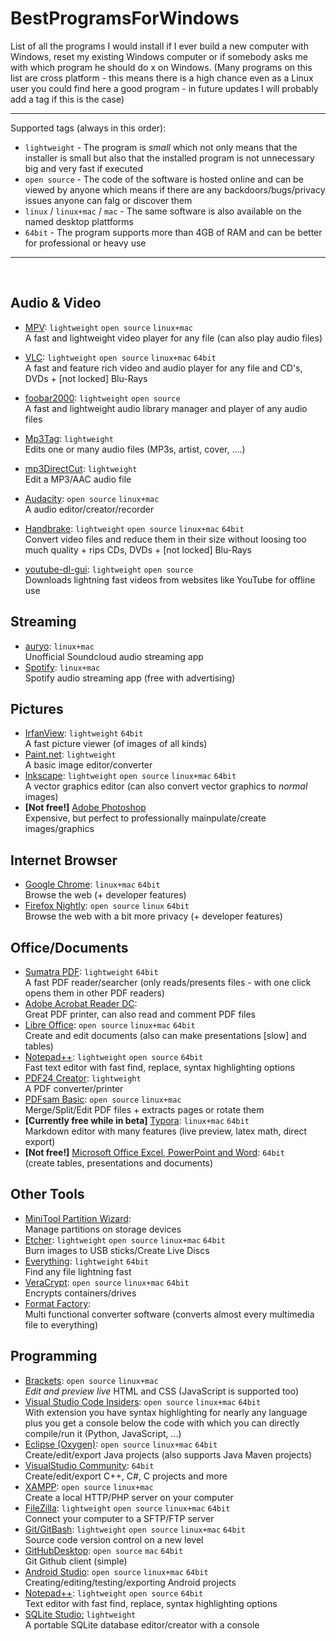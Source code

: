 # BestProgramsForWindows

List of all the programs I would install if I ever build a new computer with Windows, reset my existing Windows computer or if somebody asks me with which program he should do x on Windows. (Many programs on this list are cross platform - this means there is a high chance even as a Linux user you could find here a good program - in future updates I will probably add a tag if this is the case)

---

Supported tags (always in this order):

* `lightweight` - The program is *small* which not only means that the installer is small but also that the installed program is not unnecessary big and very fast if executed
* `open source` - The code of the software is hosted online and can be viewed by anyone which means if there are any backdoors/bugs/privacy issues anyone can falg or discover them
* `linux` / `linux+mac` / `mac` - The same software is also available on the named desktop plattforms
* `64bit` - The program supports more than 4GB of RAM and can be better for professional or heavy use

---

<br>

## Audio & Video

* [MPV](https://mpv.io/installation/): `lightweight` `open source` `linux+mac`<br>A fast and lightweight video player for any file (can also play audio files)

* [VLC](https://www.videolan.org/vlc/index.html): `lightweight` `open source` `linux+mac` `64bit`<br>A fast and feature rich video and audio player for any file and CD's, DVDs + [not locked] Blu-Rays

* [foobar2000](https://www.foobar2000.org/download): `lightweight` `open source`<br>A fast and lightweight audio library manager and player of any audio files

* [Mp3Tag](https://www.mp3tag.de/en/): `lightweight`<br>Edits one or many audio files (MP3s, artist, cover, ....)

* [mp3DirectCut](http://mpesch3.de1.cc/mp3dc.html): `lightweight`<br>Edit a MP3/AAC audio file

* [Audacity](https://www.audacityteam.org/): `open source` `linux+mac`<br>A audio editor/creator/recorder

* [Handbrake](https://handbrake.fr/): `lightweight` `open source` `linux+mac` `64bit`<br>Convert video files and reduce them in their size without loosing too much quality + rips CDs, DVDs + [not locked] Blu-Rays

* [youtube-dl-gui](https://github.com/MrS0m30n3/youtube-dl-gui/releases): `lightweight` `open source`<br>Downloads lightning fast videos from websites like YouTube for offline use

## Streaming

* [auryo](http://auryo.com/): `linux+mac`<br>Unofficial Soundcloud audio streaming app
* [Spotify](https://www.spotify.com/us/): `linux+mac`<br>Spotify audio streaming app (free with advertising)

## Pictures

* [IrfanView](http://www.irfanview.com/64bit.htm): `lightweight` `64bit`<br>A fast picture viewer (of images of all kinds)
* [Paint.net](https://www.getpaint.net/): `lightweight`<br>A basic image editor/converter
* [Inkscape](https://inkscape.org/en/release/0.92.2/): `lightweight` `open source` `linux+mac` `64bit`<br>A vector graphics editor (can also convert vector graphics to *normal* images)
* **[Not free!]** [Adobe Photoshop](https://www.adobe.com/products/photoshop.html)<br>Expensive, but perfect to professionally mainpulate/create images/graphics

## Internet Browser

* [Google Chrome](https://www.google.com/chrome/): `linux+mac` `64bit`<br>Browse the web (+ developer features)
* [Firefox Nightly](https://www.mozilla.org/en-US/firefox/channel/desktop/): `open source` `linux` `64bit`<br>Browse the web with a bit more privacy (+ developer features)

## Office/Documents

- [Sumatra PDF](https://www.sumatrapdfreader.org/download-free-pdf-viewer.html): `lightweight` `64bit`<br>A fast PDF reader/searcher (only reads/presents files - with one click opens them in other PDF readers)
- [Adobe Acrobat Reader DC](https://get.adobe.com/reader/):<br>Great PDF printer, can also read and comment PDF files
- [Libre Office](https://www.libreoffice.org/): `open source` `linux+mac` `64bit`<br>Create and edit documents (also can make presentations [slow] and tables)
- [Notepad++](https://notepad-plus-plus.org/): `lightweight` `open source` `64bit`<br> Fast text editor with fast find, replace, syntax highlighting options
- [PDF24 Creator](https://en.pdf24.org/pdf-creator-download.html): `lightweight`<br>A PDF converter/printer
- [PDFsam Basic](https://pdfsam.org/): `open source` `linux+mac`<br>Merge/Split/Edit PDF files + extracts pages or rotate them
- **[Currently free while in beta]** [Typora](https://typora.io/): `linux+mac` `64bit`<br>Markdown editor with many features (live preview, latex math, direct export)
- **[Not free!]** [Microsoft Office Excel, PowerPoint and Word](https://products.office.com/en-us/?WT.mc_id=OAN_en-us_MSCOM-Footer-ProductSite-Office): `64bit`<br>(create tables, presentations and documents)

## Other Tools

* [MiniTool Partition Wizard](https://www.partitionwizard.com/free-partition-manager.html):<br>Manage partitions on storage devices
* [Etcher](https://etcher.io/): `lightweight` `open source` `linux+mac` `64bit`<br>Burn images to USB sticks/Create Live Discs
* [Everything](https://www.voidtools.com/): `lightweight` `64bit`<br>Find any file lightning fast
* [VeraCrypt](https://www.veracrypt.fr/en/Downloads.html): `open source` `linux+mac` `64bit`<br>Encrypts containers/drives
* [Format Factory](http://www.pcfreetime.com/formatfactory/index.php?language=en):<br>Multi functional converter software (converts almost every multimedia file to everything)

## Programming

- [Brackets](http://brackets.io/): `open source` `linux+mac` <br>*Edit and preview live* HTML and CSS (JavaScript is supported too)
- [Visual Studio Code Insiders](https://code.visualstudio.com/insiders/): `open source` `linux+mac` `64bit`<br>With extension you have syntax highlighting for nearly any language plus you get a console below the code with which you can directly compile/run it (Python, JavaScript, ...)
- [Eclipse (Oxygen)](https://www.eclipse.org/downloads/): `open source` `linux+mac` `64bit`<br>Create/edit/export Java projects (also supports Java Maven projects)
- [VisualStudio Community](https://www.visualstudio.com/downloads/): `64bit`<br>Create/edit/export C++, C#, C projects and more
- [XAMPP](https://www.apachefriends.org/index.html): `open source` `linux+mac`<br>Create a local HTTP/PHP server on your computer
- [FileZilla](https://filezilla-project.org/): `lightweight` `open source` `linux+mac` `64bit`<br>Connect your computer to a SFTP/FTP server
- [Git/GitBash](Git/GitBash): `lightweight` `open source` `linux+mac` `64bit`<br>Source code version control on a new level
- [GitHubDesktop](https://desktop.github.com/): `open source` `mac` `64bit`<br>Git Github client (simple)
- [Android Studio](https://developer.android.com/studio/index.html): `open source`  `linux+mac` `64bit`<br>Creating/editing/testing/exporting Android projects
- [Notepad++](https://notepad-plus-plus.org/): `lightweight` `open source` `64bit`<br>Text editor with fast find, replace, syntax highlighting options
- [SQLite Studio:](https://sqlitestudio.pl/index.rvt) `lightweight`<br>A portable SQLite database editor/creator with a console